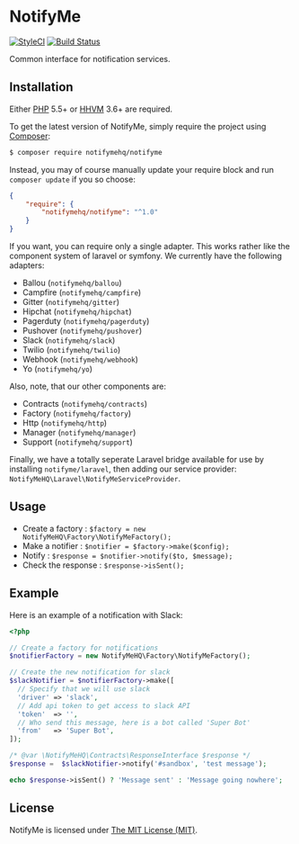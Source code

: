 # NotifyMe

[![StyleCI](https://styleci.io/repos/29053236/shield)](https://styleci.io/repos/29053236)
[![Build Status](https://img.shields.io/travis/notifymehq/notifyme.svg?style=flat-square)](https://travis-ci.org/notifymehq/notifyme)


Common interface for notification services.


## Installation

Either [PHP](https://php.net) 5.5+ or [HHVM](http://hhvm.com) 3.6+ are required.

To get the latest version of NotifyMe, simply require the project using [Composer](https://getcomposer.org):

```bash
$ composer require notifymehq/notifyme
```

Instead, you may of course manually update your require block and run `composer update` if you so choose:

```json
{
    "require": {
        "notifymehq/notifyme": "^1.0"
    }
}
```

If you want, you can require only a single adapter. This works rather like the component system of laravel or symfony. We currently have the following adapters:

* Ballou (`notifymehq/ballou`)
* Campfire (`notifymehq/campfire`)
* Gitter (`notifymehq/gitter`)
* Hipchat (`notifymehq/hipchat`)
* Pagerduty (`notifymehq/pagerduty`)
* Pushover (`notifymehq/pushover`)
* Slack (`notifymehq/slack`)
* Twilio (`notifymehq/twilio`)
* Webhook (`notifymehq/webhook`)
* Yo (`notifymehq/yo`)

Also, note, that our other components are:

* Contracts (`notifymehq/contracts`)
* Factory (`notifymehq/factory`)
* Http (`notifymehq/http`)
* Manager (`notifymehq/manager`)
* Support (`notifymehq/support`)

Finally, we have a totally seperate Laravel bridge available for use by installing `notifyme/laravel`, then adding our service provider: `NotifyMeHQ\Laravel\NotifyMeServiceProvider`.


## Usage

* Create a factory : `$factory = new NotifyMeHQ\Factory\NotifyMeFactory();`
* Make a notifier : `$notifier = $factory->make($config);`
* Notify : `$response = $notifier->notify($to, $message);`
* Check the response : `$response->isSent();`


## Example

Here is an example of a notification with Slack:

```php
<?php

// Create a factory for notifications
$notifierFactory = new NotifyMeHQ\Factory\NotifyMeFactory();

// Create the new notification for slack
$slackNotifier = $notifierFactory->make([
  // Specify that we will use slack
  'driver' => 'slack',
  // Add api token to get access to slack API
  'token'  => '',
  // Who send this message, here is a bot called 'Super Bot'
  'from'   => 'Super Bot',
]);

/* @var \NotifyMeHQ\Contracts\ResponseInterface $response */
$response =  $slackNotifier->notify('#sandbox', 'test message');

echo $response->isSent() ? 'Message sent' : 'Message going nowhere';
```


## License

NotifyMe is licensed under [The MIT License (MIT)](LICENSE).
